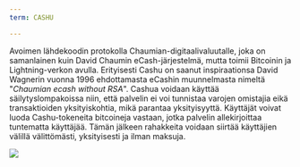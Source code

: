 ```yaml
---
term: CASHU

---
```

Avoimen lähdekoodin protokolla Chaumian-digitaalivaluutalle, joka on samanlainen kuin David Chaumin eCash-järjestelmä, mutta toimii Bitcoinin ja Lightning-verkon avulla. Erityisesti Cashu on saanut inspiraationsa David Wagnerin vuonna 1996 ehdottamasta eCashin muunnelmasta nimeltä "*Chaumian ecash without RSA*". Cashua voidaan käyttää säilytyslompakoissa niin, että palvelin ei voi tunnistaa varojen omistajia eikä transaktioiden yksityiskohtia, mikä parantaa yksityisyyttä. Käyttäjät voivat luoda Cashu-tokeneita bitcoineja vastaan, jotka palvelin allekirjoittaa tuntematta käyttäjää. Tämän jälkeen rahakkeita voidaan siirtää käyttäjien välillä välittömästi, yksityisesti ja ilman maksuja.

![](../../dictionnaire/assets/52.webp)